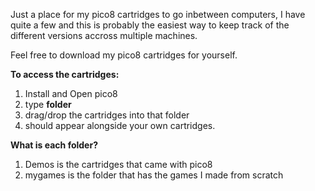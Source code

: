 Just a place for my pico8 cartridges to go inbetween computers, 
I have quite a few and this is probably the easiest way to keep track of the different versions accross multiple machines.

Feel free to download my pico8 cartridges for yourself.

**To access the cartridges:**
1. Install and Open pico8
2. type **folder**
3. drag/drop the cartridges into that folder
4. should appear alongside your own cartridges.

**What is each folder?**
1. Demos is the cartridges that came with pico8
2. mygames is the folder that has the games I made from scratch
